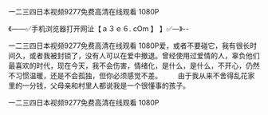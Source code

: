 一二三四日本视频9277免费高清在线观看 1080P

《——✅手机浏览器打开网沚【ａ３ｅ６. cOm 】 】✅—》--

一二三四日本视频9277免费高清在线观看 1080P爱，或者不要碰它，我有很长时间久，或者我被封锁了，没有人可以在爱中撤退。曾经使用过爱情的人，辜负他们最喜欢的时代，现在今天，我不会伤害，情绪化，是什么，是什么，不开心，仍然不习惯温暖，还是不会孤独，但你必须感觉不差。
　　由于我从来不舍得乱花家里的一分钱，父母亲和村里人都说我是一个很懂事的孩子。





一二三四日本视频9277免费高清在线观看 1080P
